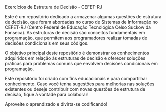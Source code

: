 Exercícios de Estrutura de Decisão - CEFET-RJ

Este é um repositório dedicado a armazenar algumas questões de estrutura de decisão, que foram abordadas no curso de Sistemas de Informação no CEFET-RJ (Centro Federal de Educação Tecnológica Celso Suckow da Fonseca). 
As estruturas de decisão são conceitos fundamentais em programação, que permitem aos programadores realizar tomadas de decisões condicionais em seus códigos.

O objetivo principal deste repositório é demonstrar os conhecimentos adquiridos em relação às estruturas de decisão e oferecer soluções práticas para problemas comuns que envolvem decisões condicionais em programação. 

Este repositório foi criado com fins educacionais e para compartilhar conhecimento. 
Caso você tenha sugestões para melhorias nas soluções existentes ou deseje contribuir com novas questões de estrutura de decisão, fique à vontade para colaborar! 

Aproveite o aprendizado e divirta-se codificando!
